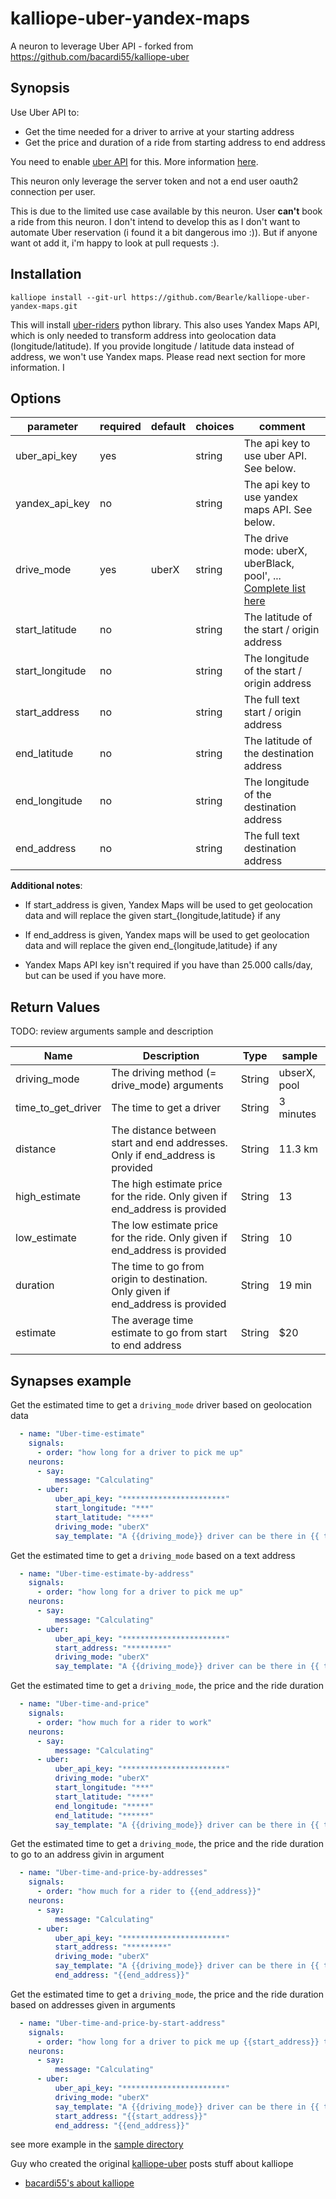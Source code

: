 # kalliope-uber-yandex-maps

A neuron to leverage Uber API - forked from https://github.com/bacardi55/kalliope-uber

## Synopsis

Use Uber API to:

* Get the time needed for a driver to arrive at your starting address
* Get the price and duration of a ride from starting address to end address

You need to enable [uber API](https://developer.uber.com/dashboard) for this. 
More information [here](https://developer.uber.com/docs/riders/introduction).

This neuron only leverage the server token and not a end user oauth2 connection per user.

This is due to the limited use case available by this neuron. 
User **can't** book a ride from this neuron. 
I don't intend to develop this as I don't want to automate Uber reservation (i found it a bit dangerous imo :)).
 But if anyone want ot add it, i'm happy to look at pull requests :).


## Installation

```
kalliope install --git-url https://github.com/Bearle/kalliope-uber-yandex-maps.git
```

This will install [uber-riders](https://github.com/uber/rides-python-sdk) python library.
This also uses Yandex Maps API, which is only needed to transform address into geolocation data (longitude/latitude). 
If you provide longitude / latitude data instead of address, we won't use Yandex maps. Please read next section for more information.
I

## Options

| parameter       | required | default | choices | comment                                                              |
|-----------------|----------|---------|---------|----------------------------------------------------------------------|
| uber_api_key    | yes      |         | string  | The api key to use uber API. See below.                              |
| yandex_api_key  | no       |         | string  | The api key to use yandex maps API. See below.                       |
| drive_mode	  | yes      | uberX   | string  | The drive mode: uberX, uberBlack, pool', ... [Complete list here](https://developer.uber.com/docs/riders/references/api/v1.2/products-get)  |
| start_latitude  | no       |         | string  | The latitude of the start / origin address                           |
| start_longitude | no       |         | string  | The longitude of the start / origin address                          |
| start_address   | no       |         | string  | The full text start / origin address                                 |
| end_latitude    | no       |         | string  | The latitude of the destination address                              |
| end_longitude   | no       |         | string  | The longitude of the destination address                             |
| end_address     | no       |         | string  | The full text destination address                                    |


**Additional notes**:

* If start_address is given, Yandex Maps will be used to get geolocation data and will replace the given start_{longitude,latitude} if any
* If end_address is given, Yandex maps will be used to get geolocation data and will replace the given end_{longitude,latitude} if any

* Yandex Maps API key isn't required if you have than 25.000 calls/day, but can be used if you have more.

## Return Values

TODO: review arguments sample and description 

| Name               | Description                                                                           | Type     | sample                            |
|--------------------|---------------------------------------------------------------------------------------|----------|-----------------------------------|
| driving_mode       | The driving method (= drive_mode) arguments                                           | String   | ubserX, pool                      |
| time_to_get_driver | The time to get a driver                                                              | String   | 3 minutes                         |
| distance           | The distance between start and end addresses. Only if end_address is provided         | String   | 11.3 km                           |
| high_estimate      | The high estimate price for the ride. Only given if end_address is provided           | String   | 13                                |
| low_estimate       | The low estimate price for the ride. Only given if end_address is provided            | String   | 10                                |
| duration           | The time to go from origin to destination. Only given if end_address is provided      | String   | 19 min                            |
| estimate           | The average time estimate to go from start to end address                             | String   | $20                               |


## Synapses example

Get the estimated time to get a ```driving_mode``` driver based on geolocation data

```yaml
  - name: "Uber-time-estimate"
    signals:
      - order: "how long for a driver to pick me up"
    neurons:
      - say:
          message: "Calculating"
      - uber:
          uber_api_key: "***********************"
          start_longitude: "***"
          start_latitude: "****"
          driving_mode: "uberX"
          say_template: "A {{driving_mode}} driver can be there in {{ time_to_get_driver }} minutes"
```

Get the estimated time to get a ```driving_mode``` based on a text address

```yaml
  - name: "Uber-time-estimate-by-address"
    signals:
      - order: "how long for a driver to pick me up"
    neurons:
      - say:
          message: "Calculating"
      - uber:
          uber_api_key: "***********************"
          start_address: "*********"
          driving_mode: "uberX"
          say_template: "A {{driving_mode}} driver can be there in {{ time_to_get_driver }} minutes"
```

Get the estimated time to get a ```driving_mode```, the price and the ride duration

```yaml
  - name: "Uber-time-and-price"
    signals:
      - order: "how much for a rider to work"
    neurons:
      - say:
          message: "Calculating"
      - uber:
          uber_api_key: "***********************"
          driving_mode: "uberX"
          start_longitude: "***"
          start_latitude: "****"
          end_longitude: "*****"
          end_latitude: "******"
          say_template: "A {{driving_mode}} driver can be there in {{ time_to_get_driver }} minutes. Traject will take about {{ duration }} and would cost {{ estimate }}"
```
 
Get the estimated time to get a ```driving_mode```, the price and the ride duration to go to an address givin in argument

```yaml
  - name: "Uber-time-and-price-by-addresses"
    signals:
      - order: "how much for a rider to {{end_address}}"
    neurons:
      - say:
          message: "Calculating"
      - uber:
          uber_api_key: "***********************"
          start_address: "*********"
          driving_mode: "uberX"
          say_template: "A {{driving_mode}} driver can be there in {{ time_to_get_driver }} minutes. Traject will take about {{ duration }} and would cost {{ estimate }}"
          end_address: "{{end_address}}"

```

Get the estimated time to get a ```driving_mode```, the price and the ride duration based on addresses given in arguments

```yaml
  - name: "Uber-time-and-price-by-start-address"
    signals:
      - order: "how long for a driver to pick me up {{start_address}} to go to {{end_address}}"
    neurons:
      - say:
          message: "Calculating"
      - uber:
          uber_api_key: "***********************"
          driving_mode: "uberX"
          say_template: "A {{driving_mode}} driver can be there in {{ time_to_get_driver }} minutes. Traject will take about {{ duration }} and would cost {{ estimate }}"
          start_address: "{{start_address}}"
          end_address: "{{end_address}}"
```


see more example in the [sample directory](https://github.com/Bearle/kalliope-uber-yandex-maps/tree/master/samples)

Guy who created the original [kalliope-uber](https://github.com/bacardi55/kalliope-uber) posts stuff about kalliope
* [bacardi55's about kalliope](https://bacardi55.org/kalliope.html)

